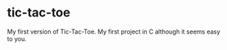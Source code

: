 # tic-tac-toe
My first version of Tic-Tac-Toe. My first project in C although it seems easy to you.
